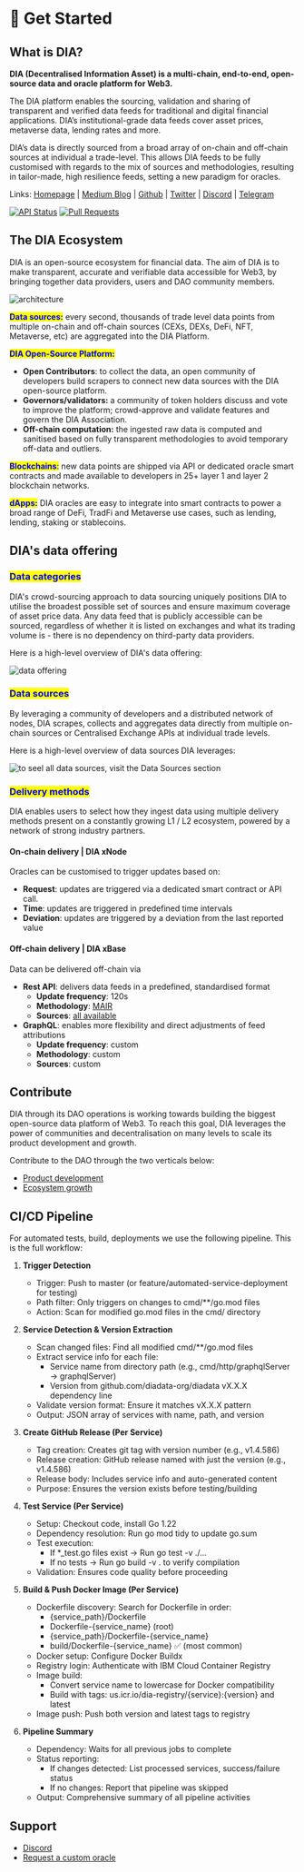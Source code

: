 # 🏃 Get Started

## What is DIA?&#x20;

**DIA (Decentralised Information Asset) is a multi-chain, end-to-end, open-source data and oracle platform for Web3.**

The DIA platform enables the sourcing, validation and sharing of transparent and verified data feeds for traditional and digital financial applications. DIA’s institutional-grade data feeds cover asset prices, metaverse data, lending rates and more.

DIA’s data is directly sourced from a broad array of on-chain and off-chain sources at individual a trade-level. This allows DIA feeds to be fully customised with regards to the mix of sources and methodologies, resulting in tailor-made, high resilience feeds, setting a new paradigm for oracles.

Links: [Homepage](https://diadata.org/) | [Medium Blog](https://medium.com/dia-insights) | [Github](https://github.com/diadata-org) | [Twitter](https://twitter.com/DIAdata\_org) | [Discord](https://discord.gg/zFmXtPFgQj) | [Telegram](https://t.me/DIAdata\_org)

[![API Status](https://badgen.net/uptime-robot/status/m784441379-1bdbacd4cd81bf46c13bdb1f?label=API)](https://docs.diadata.org/api/docs/api) [![Pull Requests](https://badgen.net/github/prs/diadata-org/diadata?label=Pull%20Requests)](https://github.com/diadata-org/diadata/pulls)

## The DIA Ecosystem

DIA is an open-source ecosystem for financial data. The aim of DIA is to make transparent, accurate and verifiable data accessible for Web3, by bringing together data providers, users and DAO community members.

![architecture](https://user-images.githubusercontent.com/103409771/231812128-bb1d2fd0-5946-418b-a82c-641bf586a3d5.png)

<mark style="color:blue;">**Data sources:**</mark> every second, thousands of trade level data points from multiple on-chain and off-chain sources (CEXs, DEXs, DeFi, NFT, Metaverse, etc) are aggregated into the DIA Platform.

<mark style="color:blue;">**DIA Open-Source Platform:**</mark>

* **Open Contributors**: to collect the data, an open community of developers build scrapers to connect new data sources with the DIA open-source platform.
* **Governors/validators:** a community of token holders discuss and vote to improve the platform; crowd-approve and validate features and govern the DIA Association.
* **Off-chain computation:** the ingested raw data is computed and sanitised based on fully transparent methodologies to avoid temporary off-data and outliers.&#x20;

<mark style="color:blue;">**Blockchains**</mark><mark style="color:blue;">:</mark> new data points are shipped via API or dedicated oracle smart contracts and made available to developers in 25+ layer 1 and layer 2 blockchain networks.

<mark style="color:blue;">**dApps:**</mark> DIA oracles are easy to integrate into smart contracts to power a broad range of DeFi, TradFi and Metaverse use cases, such as lending, lending, staking or stablecoins.

## DIA's data offering

### <mark style="color:blue;">Data categories</mark>

DIA's crowd-sourcing approach to data sourcing uniquely positions DIA to utilise the broadest possible set of sources and ensure maximum coverage of asset price data. Any data feed that is publicly accessible can be sourced, regardless of whether it is listed on exchanges and what its trading volume is - there is no dependency on third-party data providers.&#x20;

Here is a high-level overview of DIA's data offering:

![data offering](https://user-images.githubusercontent.com/103409771/231812400-71aafd2a-2ded-478c-970e-f4724fec656a.png)

### <mark style="color:blue;">Data sources</mark>

By leveraging a community of developers and a distributed network of nodes, DIA scrapes, collects and aggregates data directly from multiple on-chain sources or Centralised Exchange APIs at individual trade levels.&#x20;

Here is a high-level overview of data sources DIA leverages:

![to seel all data sources, visit the Data Sources section](https://user-images.githubusercontent.com/103409771/231812534-60fe69b3-2d9d-4f12-bab8-d14043f485d8.png)

### <mark style="color:blue;">Delivery methods</mark>

DIA enables users to select how they ingest data using multiple delivery methods present on a constantly growing L1 / L2 ecosystem, powered by a network of strong industry partners.

#### **On-chain delivery | DIA xNode**

Oracles can be customised to trigger updates based on:

* **Request**: updates are triggered via a dedicated smart contract or API call.
* **Time**: updates are triggered in predefined time intervals
* **Deviation**: updates are triggered by a deviation from the last reported value

#### **Off-chain delivery  | DIA xBase**

&#x20;Data can be delivered off-chain via

* **Rest API**: delivers data feeds in a predefined, standardised format
  * **Update frequency**: 120s
  * **Methodology**: [MAIR](documentation/methodology/digital-assets/exchangeprices/mair-moving-average-with-interquartile-range-filter.md)
  * **Sources**: [all available](documentation/data-sources/natively-sourced-data.md)
* **GraphQL**: enables more flexibility and direct adjustments of feed attributions
  * **Update frequency**: custom
  * **Methodology**: custom
  * **Sources**: custom

## Contribute

DIA through its DAO operations is working towards building the biggest open-source data platform of Web3. To reach this goal, DIA leverages the power of communities and decentralisation on many levels to scale its product development and growth.&#x20;

Contribute to the DAO through the two verticals below:

- [Product development](contribute/product-development.md)
- [Ecosystem growth](contribute/ecosystem-growth.md)

## CI/CD Pipeline

For automated tests, build, deployments we use the following pipeline.
This is the full workflow:

1. **Trigger Detection**
   - Trigger: Push to master (or feature/automated-service-deployment for testing)
   - Path filter: Only triggers on changes to cmd/**/go.mod files
   - Action: Scan for modified go.mod files in the cmd/ directory

2. **Service Detection & Version Extraction**
   - Scan changed files: Find all modified cmd/**/go.mod files
   - Extract service info for each file:
     - Service name from directory path (e.g., cmd/http/graphqlServer → graphqlServer)
     - Version from github.com/diadata-org/diadata vX.X.X dependency line
   - Validate version format: Ensure it matches vX.X.X pattern
   - Output: JSON array of services with name, path, and version

3. **Create GitHub Release (Per Service)**
   - Tag creation: Creates git tag with version number (e.g., v1.4.586)
   - Release creation: GitHub release named with just the version (e.g., v1.4.586)
   - Release body: Includes service info and auto-generated content
   - Purpose: Ensures the version exists before testing/building

4. **Test Service (Per Service)**
   - Setup: Checkout code, install Go 1.22
   - Dependency resolution: Run go mod tidy to update go.sum
   - Test execution:
     - If *_test.go files exist → Run go test -v ./...
     - If no tests → Run go build -v . to verify compilation
   - Validation: Ensures code quality before proceeding

5. **Build & Push Docker Image (Per Service)**
   - Dockerfile discovery: Search for Dockerfile in order:
     - {service_path}/Dockerfile
     - Dockerfile-{service_name} (root)
     - {service_path}/Dockerfile-{service_name}
     - build/Dockerfile-{service_name} ✅ (most common)
   - Docker setup: Configure Docker Buildx
   - Registry login: Authenticate with IBM Cloud Container Registry
   - Image build:
     - Convert service name to lowercase for Docker compatibility
     - Build with tags: us.icr.io/dia-registry/{service}:{version} and latest
   - Image push: Push both version and latest tags to registry

6. **Pipeline Summary**
   - Dependency: Waits for all previous jobs to complete
   - Status reporting:
     - If changes detected: List processed services, success/failure status
     - If no changes: Report that pipeline was skipped
   - Output: Comprehensive summary of all pipeline activities

## Support

- [Discord](support/discord.md)
- [Request a custom oracle](support/request-a-custom-oracle.md)

